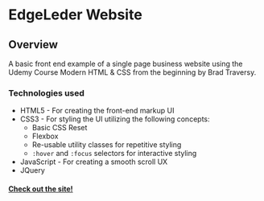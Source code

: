 # EdgeLeder Website

## Overview
A basic front end example of a single page business website using the Udemy Course Modern HTML & CSS from the beginning by Brad Traversy.

### Technologies used
* HTML5 - For creating the front-end markup UI
* CSS3 - For styling the UI utilizing the following concepts:
  * Basic CSS Reset
  * Flexbox
  * Re-usable utility classes for repetitive styling
  * `:hover` and `:focus` selectors for interactive styling
* JavaScript - For creating a smooth scroll UX
* JQuery

#### [Check out the site!](https://sweetmike.github.io/EdgeLedger-website/)
